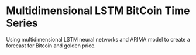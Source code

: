 # Multidimensional LSTM BitCoin Time Series

Using multidimensional LSTM neural networks and ARIMA model to create a forecast for Bitcoin and golden price.

